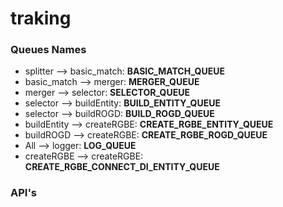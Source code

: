 # traking

### Queues Names
- splitter    --> basic_match:  **BASIC_MATCH_QUEUE**
- basic_match --> merger:       **MERGER_QUEUE**
- merger      --> selector:     **SELECTOR_QUEUE**
- selector    --> buildEntity:  **BUILD_ENTITY_QUEUE**
- selector    --> buildROGD:    **BUILD_ROGD_QUEUE**
- buildEntity --> createRGBE:   **CREATE_RGBE_ENTITY_QUEUE**
- buildROGD   --> createRGBE:   **CREATE_RGBE_ROGD_QUEUE**
- All         --> logger:       **LOG_QUEUE**
- createRGBE  --> createRGBE:   **CREATE_RGBE_CONNECT_DI_ENTITY_QUEUE**

### API's
